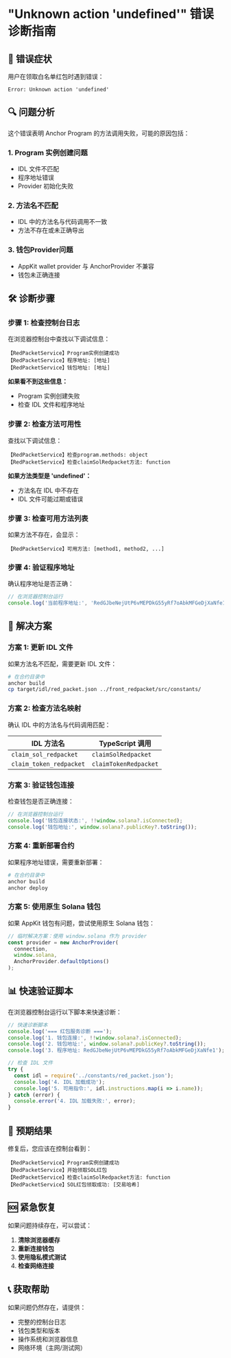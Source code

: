 # "Unknown action 'undefined'" 错误诊断指南

## 🚨 错误症状
用户在领取白名单红包时遇到错误：
```
Error: Unknown action 'undefined'
```

## 🔍 问题分析

这个错误表明 Anchor Program 的方法调用失败，可能的原因包括：

### 1. **Program 实例创建问题**
- IDL 文件不匹配
- 程序地址错误
- Provider 初始化失败

### 2. **方法名不匹配**
- IDL 中的方法名与代码调用不一致
- 方法不存在或未正确导出

### 3. **钱包Provider问题**
- AppKit wallet provider 与 AnchorProvider 不兼容
- 钱包未正确连接

## 🛠️ 诊断步骤

### 步骤 1: 检查控制台日志

在浏览器控制台中查找以下调试信息：

```
【RedPacketService】Program实例创建成功
【RedPacketService】程序地址: [地址]
【RedPacketService】钱包地址: [地址]
```

**如果看不到这些信息：**
- Program 实例创建失败
- 检查 IDL 文件和程序地址

### 步骤 2: 检查方法可用性

查找以下调试信息：
```
【RedPacketService】检查program.methods: object
【RedPacketService】检查claimSolRedpacket方法: function
```

**如果方法类型是 'undefined'：**
- 方法名在 IDL 中不存在
- IDL 文件可能过期或错误

### 步骤 3: 检查可用方法列表

如果方法不存在，会显示：
```
【RedPacketService】可用方法: [method1, method2, ...]
```

### 步骤 4: 验证程序地址

确认程序地址是否正确：
```javascript
// 在浏览器控制台运行
console.log('当前程序地址:', 'RedGJbeNejUtP6vMEPDkG55yRf7oAbkMFGeDjXaNfe1');
```

## 🔧 解决方案

### 方案 1: 更新 IDL 文件

如果方法名不匹配，需要更新 IDL 文件：

```bash
# 在合约目录中
anchor build
cp target/idl/red_packet.json ../front_redpacket/src/constants/
```

### 方案 2: 检查方法名映射

确认 IDL 中的方法名与代码调用匹配：

| IDL 方法名 | TypeScript 调用 |
|------------|----------------|
| `claim_sol_redpacket` | `claimSolRedpacket` |
| `claim_token_redpacket` | `claimTokenRedpacket` |

### 方案 3: 验证钱包连接

检查钱包是否正确连接：

```javascript
// 在浏览器控制台运行
console.log('钱包连接状态:', !!window.solana?.isConnected);
console.log('钱包地址:', window.solana?.publicKey?.toString());
```

### 方案 4: 重新部署合约

如果程序地址错误，需要重新部署：

```bash
# 在合约目录中
anchor build
anchor deploy
```

### 方案 5: 使用原生 Solana 钱包

如果 AppKit 钱包有问题，尝试使用原生 Solana 钱包：

```javascript
// 临时解决方案：使用 window.solana 作为 provider
const provider = new AnchorProvider(
  connection,
  window.solana,
  AnchorProvider.defaultOptions()
);
```

## 📊 快速验证脚本

在浏览器控制台运行以下脚本来快速诊断：

```javascript
// 快速诊断脚本
console.log('=== 红包服务诊断 ===');
console.log('1. 钱包连接:', !!window.solana?.isConnected);
console.log('2. 钱包地址:', window.solana?.publicKey?.toString());
console.log('3. 程序地址: RedGJbeNejUtP6vMEPDkG55yRf7oAbkMFGeDjXaNfe1');

// 检查 IDL 文件
try {
  const idl = require('../constants/red_packet.json');
  console.log('4. IDL 加载成功');
  console.log('5. 可用指令:', idl.instructions.map(i => i.name));
} catch (error) {
  console.error('4. IDL 加载失败:', error);
}
```

## 🎯 预期结果

修复后，您应该在控制台看到：
```
【RedPacketService】Program实例创建成功
【RedPacketService】开始领取SOL红包
【RedPacketService】检查claimSolRedpacket方法: function
【RedPacketService】SOL红包领取成功: [交易哈希]
```

## 🆘 紧急恢复

如果问题持续存在，可以尝试：

1. **清除浏览器缓存**
2. **重新连接钱包**
3. **使用隐私模式测试**
4. **检查网络连接**

## 📞 获取帮助

如果问题仍然存在，请提供：
- 完整的控制台日志
- 钱包类型和版本
- 操作系统和浏览器信息
- 网络环境（主网/测试网） 